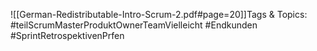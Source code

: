 
![[German-Redistributable-Intro-Scrum-2.pdf#page=20]]Tags & Topics:
   #teilScrumMasterProduktOwnerTeamVielleicht
   #Endkunden
   #SprintRetrospektivenPrfen